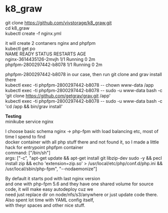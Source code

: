 # k8_graw
git clone https://github.com/vivstorage/k8_graw.git  
cd k8_graw  
kubectl create -f nginx.yml  

it will create 2 contaners nginx and phpfpm    
kubectl get po  
NAME                      READY     STATUS    RESTARTS   AGE  
nginx-3614435126-2mvjh    1/1       Running   0          2m  
phpfpm-2800297442-b8078   1/1       Running   0          2m   
  
phpfpm-2800297442-b8078 in our case, 
then run git clone and grav install there  
kubectl exec -ti phpfpm-2800297442-b8078 -- chown www-data /app  
kubectl exec -ti phpfpm-2800297442-b8078 -- sudo -u www-data bash -c 'git clone https://github.com/getgrav/grav.git /app'  
kubectl exec -ti phpfpm-2800297442-b8078 -- sudo -u www-data bash -c 'cd /app && bin/grav install'  
  
**Testing**  
minikube service nginx  

  
I choose basic schema nginx -> php-fpm with load balancing etc, most of time I spend to find  
docker container with all php stuff there and not found it, so I made a little hack for entrypoint phpfpm container  
command: ["/bin/sh"]  
        args: ["-c", "apt-get update && apt-get install git libzip-dev sudo -y && pecl install zip && echo 'extension=zip.so' > /usr/local/etc/php/conf.d/php.ini && /usr/local/sbin/php-fpm", "--nodaemonize"]  


By default it starts pod with last nginx version  
and one with php-fpm 5.6 and they have one shared volume for source code, it will make easy autodeploy cuz we  
need just replace dir on node/nfs/s3/anywhere or just update code there. Also spent lot time with YAML config itself,  
with theyr spaces and other nice stuff.  
